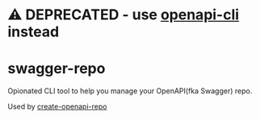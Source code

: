 # ⚠️ DEPRECATED - use [openapi-cli](https://github.com/Redocly/openapi-cli) instead

# swagger-repo

Opionated CLI tool to help you manage your OpenAPI(fka Swagger) repo.

Used by [create-openapi-repo](https://github.com/Redocly/create-openapi-repo)
